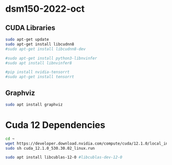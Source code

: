 # dsm150-2022-oct

## CUDA Libraries

```bash
sudo apt-get update
sudo apt-get install libcudnn8
#sudo apt-get install libcudnn8-dev

#sudo apt-get install python3-libnvinfer
#sudo apt install libnvinfer8

#pip install nvidia-tensorrt
#sudo apt-get install tensorrt
```

## Graphviz

```bash
sudo apt install graphviz
```

# Cuda 12 Dependencies

```bash
cd ~
wget https://developer.download.nvidia.com/compute/cuda/12.1.0/local_installers/cuda_12.1.0_530.30.02_linux.run
sudo sh cuda_12.1.0_530.30.02_linux.run
```

```bash
sudo apt install libcublas-12-0 #libcublas-dev-12-0
```